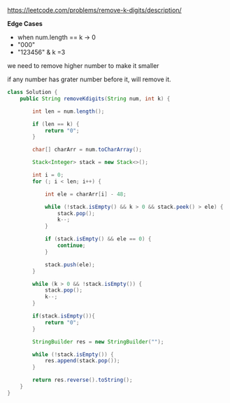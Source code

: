 https://leetcode.com/problems/remove-k-digits/description/

**Edge Cases**

* when num.length == k &rarr; 0
* "000"
* "123456" & k =3

we need to remove higher number to make it smaller

if any number has grater number before it, will remove it.


```java
class Solution {
    public String removeKdigits(String num, int k) {

        int len = num.length();

        if (len == k) {
            return "0";
        }

        char[] charArr = num.toCharArray();

        Stack<Integer> stack = new Stack<>();

        int i = 0;
        for (; i < len; i++) {

            int ele = charArr[i] - 48;

            while (!stack.isEmpty() && k > 0 && stack.peek() > ele) {
                stack.pop();
                k--;
            }

            if (stack.isEmpty() && ele == 0) {
                continue;
            }

            stack.push(ele);
        }

        while (k > 0 && !stack.isEmpty()) {
            stack.pop();
            k--;
        }

        if(stack.isEmpty()){
            return "0";
        }

        StringBuilder res = new StringBuilder("");

        while (!stack.isEmpty()) {
            res.append(stack.pop());
        }

        return res.reverse().toString();
    }
}
```